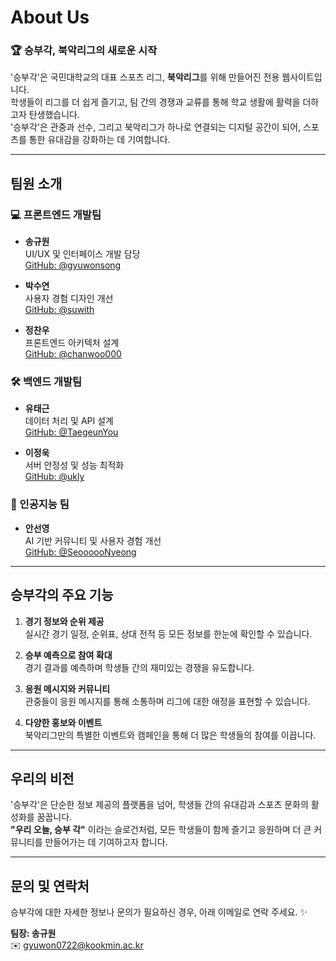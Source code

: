 # About Us

### 🏆 승부각, 북악리그의 새로운 시작 

'승부각'은 국민대학교의 대표 스포츠 리그, **북악리그**를 위해 만들어진 전용 웹사이트입니다.  
학생들이 리그를 더 쉽게 즐기고, 팀 간의 경쟁과 교류를 통해 학교 생활에 활력을 더하고자 탄생했습니다.  
'승부각'은 관중과 선수, 그리고 북악리그가 하나로 연결되는 디지털 공간이 되어, 스포츠를 통한 유대감을 강화하는 데 기여합니다.

---

## 팀원 소개

### 💻 프론트엔드 개발팀
- **송규원**  
  UI/UX 및 인터페이스 개발 담당  
  [GitHub: @gyuwonsong](https://github.com/gyuwonsong)

- **박수연**  
  사용자 경험 디자인 개선  
  [GitHub: @suwith](https://github.com/suwith)

- **정찬우**  
  프론트엔드 아키텍처 설계  
  [GitHub: @chanwoo000](https://github.com/chanwoo000)

### 🛠️ 백엔드 개발팀
- **유태근**  
  데이터 처리 및 API 설계  
  [GitHub: @TaegeunYou](https://github.com/TaegeunYou)

- **이정욱**  
  서버 안정성 및 성능 최적화  
  [GitHub: @ukly](https://github.com/ukly)

### 🤖 인공지능 팀
- **안선영**  
  AI 기반 커뮤니티 및 사용자 경험 개선  
  [GitHub: @SeoooooNyeong](https://github.com/SeoooooNyeong)

---

## 승부각의 주요 기능

1. **경기 정보와 순위 제공**  
   실시간 경기 일정, 순위표, 상대 전적 등 모든 정보를 한눈에 확인할 수 있습니다.

2. **승부 예측으로 참여 확대**  
   경기 결과를 예측하며 학생들 간의 재미있는 경쟁을 유도합니다.

3. **응원 메시지와 커뮤니티**  
   관중들이 응원 메시지를 통해 소통하며 리그에 대한 애정을 표현할 수 있습니다.

4. **다양한 홍보와 이벤트**  
   북악리그만의 특별한 이벤트와 캠페인을 통해 더 많은 학생들의 참여를 이끕니다.

---

## 우리의 비전

'승부각'은 단순한 정보 제공의 플랫폼을 넘어, 학생들 간의 유대감과 스포츠 문화의 활성화를 꿈꿉니다.  
**"우리 오늘, 승부 각"** 이라는 슬로건처럼, 모든 학생들이 함께 즐기고 응원하며 더 큰 커뮤니티를 만들어가는 데 기여하고자 합니다.

---

## 문의 및 연락처

승부각에 대한 자세한 정보나 문의가 필요하신 경우, 아래 이메일로 연락 주세요. ✨

**팀장: 송규원**  
✉️ [gyuwon0722@kookmin.ac.kr](mailto:gyuwon0722@kookmin.ac.kr)
